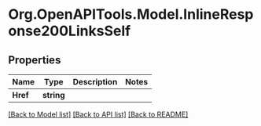 
# Org.OpenAPITools.Model.InlineResponse200LinksSelf

## Properties

Name | Type | Description | Notes
------------ | ------------- | ------------- | -------------
**Href** | **string** |  | 

[[Back to Model list]](../README.md#documentation-for-models)
[[Back to API list]](../README.md#documentation-for-api-endpoints)
[[Back to README]](../README.md)

